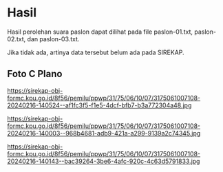 # Hasil

Hasil perolehan suara paslon dapat dilihat pada file paslon-01.txt, paslon-02.txt, dan paslon-03.txt.

Jika tidak ada, artinya data tersebut belum ada pada SIREKAP.

## Foto C Plano

https://sirekap-obj-formc.kpu.go.id/8f56/pemilu/ppwp/31/75/06/10/07/3175061007108-20240216-140524--af1fc3f5-f1e5-4dcf-bfb7-b3a772304a48.jpg

https://sirekap-obj-formc.kpu.go.id/8f56/pemilu/ppwp/31/75/06/10/07/3175061007108-20240216-140003--968b4681-adb9-421a-a299-9139a2c74345.jpg

https://sirekap-obj-formc.kpu.go.id/8f56/pemilu/ppwp/31/75/06/10/07/3175061007108-20240216-140143--bac39264-3be6-4afc-920c-4c63d5791833.jpg
